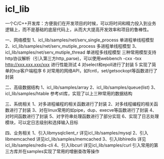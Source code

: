 icl_lib
=======

一个C/C++开发库：方便我们在开发项目的时候，可以将时间和精力投入到业务逻辑上，而不是基础的底层代码上，从而大大提高开发效率和项目的鲁棒性。

一、网络模型
1、icl_lib/samples/net/serv_single_process 单进程单线程模型
2、icl_lib/samples/net/serv_mutiple_process 多进程单线程模型
3、icl_lib/samples/net/serv_mutiple_thread 单进程多线程模型
三种常用模型支持http协议解析（引入第三方http_parse)，可以使用webbench -cxx -txx http://xxx.xxx.xxx/xxx 进行性能测试
4 对select和epoll进行了封装
5 实现了简单的tcp客户端程序
6 对常用的网络API，如fcntl，set/getsockopt等函数进行了封装

二、高级数据结构
1、icl_lib/samples/array
2、icl_lib/samples/queue(list)
3、icl_lib/samples/htable
参考stl库，实现了以上三种常用的数据结构

三、系统相关
1、对多进程编程的相关函数进行了封装
2、对多线程编程的相关函数进行了封装
3、对在linux常用的如pipe，dup、execve等函数进行了封装
4、对时间函数进行了封装
5、对字符串处理函数进行了部分实现
6、实现了日志处理模块，可以定日志级别和选择输入目标

四、业务相关
1、引入libmysqlclient_r 详见icl_lib/samples/mysql
2、引入libmemcached 详见icl_lib/samples/memcached
3、引入libhiredis 详见icl_lib/samples/redis-cli
4、引入libcurl 详见icl_lib/samples/curl
引入常用的第三方库并在samples实现了常用的增删查改等操作



